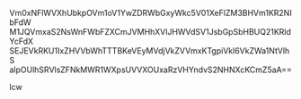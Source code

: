 Vm0xNFlWVXhUbkpOVm1oV1YwZDRWbGxyWkc5V01XeFlZM3BHVm1KR2NIbFdW
M1JQVmxaS2NsWnFWbFZXCmJVMHhXVlJHWVdSV1JsbGpSbHBUQ21KRldYcFdX
SEJEVkRKU1IxZHVVbWhTTTBKeVEyMVdjVkZVVmxKTgpiVkl6VkZWa1NtVlhS
alpOUlhSRVlsZFNkMWR1WXpsUVVXOUxaRzVHYndvS2NHNXcKCmZ5aA==

lcw